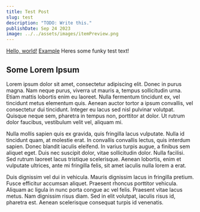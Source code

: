```yaml
---
title: Test Post
slug: test
description: "TODO: Write this."
publishDate: Sep 24 2023
image: ../../assets/images/itemPreview.png
---
```


<a href="http://example.com/" target="_blank">Hello, world!</a>
[Example](http://example.com/)
Heres some funky test text!

## Some Lorem Ipsum

Lorem ipsum dolor sit amet, consectetur adipiscing elit. Donec in purus magna. Nam neque purus, viverra ut mauris a, tempus sollicitudin urna. Etiam mattis lobortis enim eu laoreet. Nulla fermentum tincidunt ex, vel tincidunt metus elementum quis. Aenean auctor tortor a ipsum convallis, vel consectetur dui tincidunt. Integer eu lacus sed nisl pulvinar volutpat. Quisque neque sem, pharetra in tempus non, porttitor at dolor. Ut rutrum dolor faucibus, vestibulum velit vel, aliquam mi.

Nulla mollis sapien quis ex gravida, quis fringilla lacus vulputate. Nulla id tincidunt quam, at molestie erat. In convallis convallis lectus, quis interdum sapien. Donec blandit iaculis eleifend. In varius turpis augue, a finibus sem aliquet eget. Duis nec suscipit dolor, vitae sollicitudin dolor. Nulla facilisi. Sed rutrum laoreet lacus tristique scelerisque. Aenean lobortis, enim et vulputate ultrices, ante mi fringilla felis, sit amet iaculis nulla lorem a erat.

Duis dignissim vel dui in vehicula. Mauris dignissim lacus in fringilla pretium. Fusce efficitur accumsan aliquet. Praesent rhoncus porttitor vehicula. Aliquam ac ligula in nunc porta congue ac vel felis. Praesent vitae lacus metus. Nam dignissim risus diam. Sed in elit volutpat, iaculis risus id, pharetra est. Aenean scelerisque consequat turpis id venenatis.
